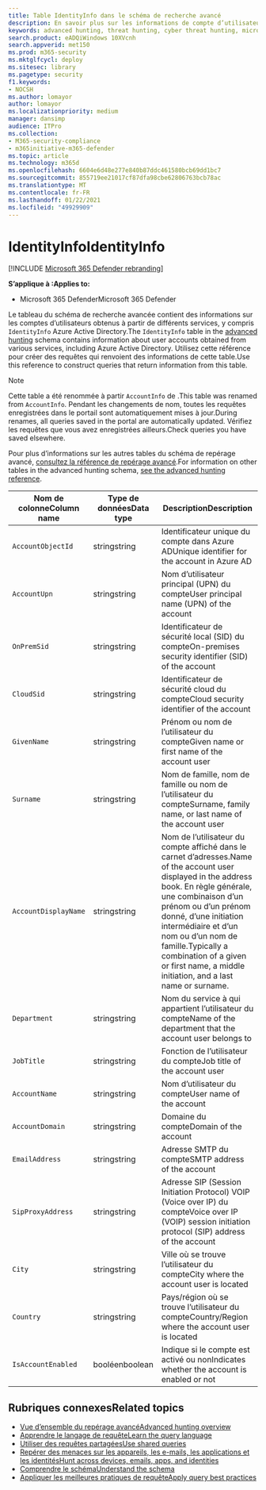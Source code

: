 ```yaml
---
title: Table IdentityInfo dans le schéma de recherche avancé
description: En savoir plus sur les informations de compte d’utilisateur dans la table IdentityInfo du schéma de recherche avancé
keywords: advanced hunting, threat hunting, cyber threat hunting, microsoft threat protection, microsoft 365, mtp, m365, search, query, telemetry, schema reference, kusto, table, column, data type, description, AccountInfo, IdentityInfo, account
search.product: eADQiWindows 10XVcnh
search.appverid: met150
ms.prod: m365-security
ms.mktglfcycl: deploy
ms.sitesec: library
ms.pagetype: security
f1.keywords:
- NOCSH
ms.author: lomayor
author: lomayor
ms.localizationpriority: medium
manager: dansimp
audience: ITPro
ms.collection:
- M365-security-compliance
- m365initiative-m365-defender
ms.topic: article
ms.technology: m365d
ms.openlocfilehash: 6604e6d48e277e840b87ddc461580bcb69dd1bc7
ms.sourcegitcommit: 855719ee21017cf87dfa98cbe62806763bcb78ac
ms.translationtype: MT
ms.contentlocale: fr-FR
ms.lasthandoff: 01/22/2021
ms.locfileid: "49929909"
---
```

# <a name="identityinfo"></a><span data-ttu-id="acc57-104">IdentityInfo</span><span class="sxs-lookup"><span data-stu-id="acc57-104">IdentityInfo</span></span>

[!INCLUDE [Microsoft 365 Defender rebranding](../includes/microsoft-defender.md)]


<span data-ttu-id="acc57-105">**S’applique à :**</span><span class="sxs-lookup"><span data-stu-id="acc57-105">**Applies to:**</span></span>
- <span data-ttu-id="acc57-106">Microsoft 365 Defender</span><span class="sxs-lookup"><span data-stu-id="acc57-106">Microsoft 365 Defender</span></span>

<span data-ttu-id="acc57-107">Le tableau du schéma de recherche avancée contient des informations sur les comptes d’utilisateurs obtenus à partir de différents services, y compris `IdentityInfo` Azure Active [](advanced-hunting-overview.md) Directory.</span><span class="sxs-lookup"><span data-stu-id="acc57-107">The `IdentityInfo` table in the [advanced hunting](advanced-hunting-overview.md) schema contains information about user accounts obtained from various services, including Azure Active Directory.</span></span> <span data-ttu-id="acc57-108">Utilisez cette référence pour créer des requêtes qui renvoient des informations de cette table.</span><span class="sxs-lookup"><span data-stu-id="acc57-108">Use this reference to construct queries that return information from this table.</span></span>

>[!NOTE]
><span data-ttu-id="acc57-109">Cette table a été renommée à partir `AccountInfo` de .</span><span class="sxs-lookup"><span data-stu-id="acc57-109">This table was renamed from `AccountInfo`.</span></span> <span data-ttu-id="acc57-110">Pendant les changements de nom, toutes les requêtes enregistrées dans le portail sont automatiquement mises à jour.</span><span class="sxs-lookup"><span data-stu-id="acc57-110">During renames, all queries saved in the portal are automatically updated.</span></span> <span data-ttu-id="acc57-111">Vérifiez les requêtes que vous avez enregistrées ailleurs.</span><span class="sxs-lookup"><span data-stu-id="acc57-111">Check queries you have saved elsewhere.</span></span>

<span data-ttu-id="acc57-112">Pour plus d’informations sur les autres tables du schéma de repérage avancé, [consultez la référence de repérage avancé](advanced-hunting-schema-tables.md).</span><span class="sxs-lookup"><span data-stu-id="acc57-112">For information on other tables in the advanced hunting schema, [see the advanced hunting reference](advanced-hunting-schema-tables.md).</span></span>

| <span data-ttu-id="acc57-113">Nom de colonne</span><span class="sxs-lookup"><span data-stu-id="acc57-113">Column name</span></span> | <span data-ttu-id="acc57-114">Type de données</span><span class="sxs-lookup"><span data-stu-id="acc57-114">Data type</span></span> | <span data-ttu-id="acc57-115">Description</span><span class="sxs-lookup"><span data-stu-id="acc57-115">Description</span></span> |
|-------------|-----------|-------------|
| `AccountObjectId` | <span data-ttu-id="acc57-116">string</span><span class="sxs-lookup"><span data-stu-id="acc57-116">string</span></span> | <span data-ttu-id="acc57-117">Identificateur unique du compte dans Azure AD</span><span class="sxs-lookup"><span data-stu-id="acc57-117">Unique identifier for the account in Azure AD</span></span> |
| `AccountUpn` | <span data-ttu-id="acc57-118">string</span><span class="sxs-lookup"><span data-stu-id="acc57-118">string</span></span> | <span data-ttu-id="acc57-119">Nom d’utilisateur principal (UPN) du compte</span><span class="sxs-lookup"><span data-stu-id="acc57-119">User principal name (UPN) of the account</span></span> |
| `OnPremSid` | <span data-ttu-id="acc57-120">string</span><span class="sxs-lookup"><span data-stu-id="acc57-120">string</span></span> | <span data-ttu-id="acc57-121">Identificateur de sécurité local (SID) du compte</span><span class="sxs-lookup"><span data-stu-id="acc57-121">On-premises security identifier (SID) of the account</span></span> |
| `CloudSid` | <span data-ttu-id="acc57-122">string</span><span class="sxs-lookup"><span data-stu-id="acc57-122">string</span></span> | <span data-ttu-id="acc57-123">Identificateur de sécurité cloud du compte</span><span class="sxs-lookup"><span data-stu-id="acc57-123">Cloud security identifier of the account</span></span> |
| `GivenName` | <span data-ttu-id="acc57-124">string</span><span class="sxs-lookup"><span data-stu-id="acc57-124">string</span></span> | <span data-ttu-id="acc57-125">Prénom ou nom de l’utilisateur du compte</span><span class="sxs-lookup"><span data-stu-id="acc57-125">Given name or first name of the account user</span></span> |
| `Surname` | <span data-ttu-id="acc57-126">string</span><span class="sxs-lookup"><span data-stu-id="acc57-126">string</span></span> | <span data-ttu-id="acc57-127">Nom de famille, nom de famille ou nom de l’utilisateur du compte</span><span class="sxs-lookup"><span data-stu-id="acc57-127">Surname, family name, or last name of the account user</span></span> |
| `AccountDisplayName` | <span data-ttu-id="acc57-128">string</span><span class="sxs-lookup"><span data-stu-id="acc57-128">string</span></span> | <span data-ttu-id="acc57-129">Nom de l’utilisateur du compte affiché dans le carnet d’adresses.</span><span class="sxs-lookup"><span data-stu-id="acc57-129">Name of the account user displayed in the address book.</span></span> <span data-ttu-id="acc57-130">En règle générale, une combinaison d’un prénom ou d’un prénom donné, d’une initiation intermédiaire et d’un nom ou d’un nom de famille.</span><span class="sxs-lookup"><span data-stu-id="acc57-130">Typically a combination of a given or first name, a middle initiation, and a last name or surname.</span></span> |
| `Department` | <span data-ttu-id="acc57-131">string</span><span class="sxs-lookup"><span data-stu-id="acc57-131">string</span></span> | <span data-ttu-id="acc57-132">Nom du service à qui appartient l’utilisateur du compte</span><span class="sxs-lookup"><span data-stu-id="acc57-132">Name of the department that the account user belongs to</span></span> |
| `JobTitle` | <span data-ttu-id="acc57-133">string</span><span class="sxs-lookup"><span data-stu-id="acc57-133">string</span></span> | <span data-ttu-id="acc57-134">Fonction de l’utilisateur du compte</span><span class="sxs-lookup"><span data-stu-id="acc57-134">Job title of the account user</span></span> |
| `AccountName` | <span data-ttu-id="acc57-135">string</span><span class="sxs-lookup"><span data-stu-id="acc57-135">string</span></span> | <span data-ttu-id="acc57-136">Nom d’utilisateur du compte</span><span class="sxs-lookup"><span data-stu-id="acc57-136">User name of the account</span></span> |
| `AccountDomain` | <span data-ttu-id="acc57-137">string</span><span class="sxs-lookup"><span data-stu-id="acc57-137">string</span></span> | <span data-ttu-id="acc57-138">Domaine du compte</span><span class="sxs-lookup"><span data-stu-id="acc57-138">Domain of the account</span></span> |
| `EmailAddress` | <span data-ttu-id="acc57-139">string</span><span class="sxs-lookup"><span data-stu-id="acc57-139">string</span></span> | <span data-ttu-id="acc57-140">Adresse SMTP du compte</span><span class="sxs-lookup"><span data-stu-id="acc57-140">SMTP address of the account</span></span> |
| `SipProxyAddress` | <span data-ttu-id="acc57-141">string</span><span class="sxs-lookup"><span data-stu-id="acc57-141">string</span></span> | <span data-ttu-id="acc57-142">Adresse SIP (Session Initiation Protocol) VOIP (Voice over IP) du compte</span><span class="sxs-lookup"><span data-stu-id="acc57-142">Voice over IP (VOIP) session initiation protocol (SIP) address of the account</span></span> |
| `City` | <span data-ttu-id="acc57-143">string</span><span class="sxs-lookup"><span data-stu-id="acc57-143">string</span></span> | <span data-ttu-id="acc57-144">Ville où se trouve l’utilisateur du compte</span><span class="sxs-lookup"><span data-stu-id="acc57-144">City where the account user is located</span></span> |
| `Country` | <span data-ttu-id="acc57-145">string</span><span class="sxs-lookup"><span data-stu-id="acc57-145">string</span></span> | <span data-ttu-id="acc57-146">Pays/région où se trouve l’utilisateur du compte</span><span class="sxs-lookup"><span data-stu-id="acc57-146">Country/Region where the account user is located</span></span> |
| `IsAccountEnabled` | <span data-ttu-id="acc57-147">booléen</span><span class="sxs-lookup"><span data-stu-id="acc57-147">boolean</span></span> | <span data-ttu-id="acc57-148">Indique si le compte est activé ou non</span><span class="sxs-lookup"><span data-stu-id="acc57-148">Indicates whether the account is enabled or not</span></span> |

## <a name="related-topics"></a><span data-ttu-id="acc57-149">Rubriques connexes</span><span class="sxs-lookup"><span data-stu-id="acc57-149">Related topics</span></span>
- [<span data-ttu-id="acc57-150">Vue d’ensemble du repérage avancé</span><span class="sxs-lookup"><span data-stu-id="acc57-150">Advanced hunting overview</span></span>](advanced-hunting-overview.md)
- [<span data-ttu-id="acc57-151">Apprendre le langage de requête</span><span class="sxs-lookup"><span data-stu-id="acc57-151">Learn the query language</span></span>](advanced-hunting-query-language.md)
- [<span data-ttu-id="acc57-152">Utiliser des requêtes partagées</span><span class="sxs-lookup"><span data-stu-id="acc57-152">Use shared queries</span></span>](advanced-hunting-shared-queries.md)
- [<span data-ttu-id="acc57-153">Repérer des menaces sur les appareils, les e-mails, les applications et les identités</span><span class="sxs-lookup"><span data-stu-id="acc57-153">Hunt across devices, emails, apps, and identities</span></span>](advanced-hunting-query-emails-devices.md)
- [<span data-ttu-id="acc57-154">Comprendre le schéma</span><span class="sxs-lookup"><span data-stu-id="acc57-154">Understand the schema</span></span>](advanced-hunting-schema-tables.md)
- [<span data-ttu-id="acc57-155">Appliquer les meilleures pratiques de requête</span><span class="sxs-lookup"><span data-stu-id="acc57-155">Apply query best practices</span></span>](advanced-hunting-best-practices.md)
